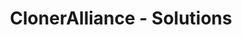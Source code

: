 ---
title: ClonerAlliance -  Solutions
metaItems:
  - name: description
    content: ClonerAlliance's Solutionsare are ideal for conferences, product demos, medical imaging and live event production.
  - name: keywords
    content: cloneralliance, video, recorder, capture, hdmi, software, 4k, live stream, solutions
breadcrumb: Example
jumbotronAreasTop:
  - name: mainArea
    template: overlay    
    height: 500   
    imageUrl: solutions_banner.jpg
    additionClass: text-white
    bgStyle:
      positionY: 50
description: ClonerAlliance's line of streaming and recording products are ideal for conferences, product demos, medical imaging and live event production. Our case studies and solutions offer insights on how you might capture, stream or record.
jumbotronBlock:     
  - name: Market Area
    template: right #jumbotron 样式
    imageUrl: game-esport-live-streaming.jpg
    title: Gaming and eSports Live Streaming
    text: By adding a ClonerAlliance game capture card to your gear, you are able to live stream the gaming battles or eSport events mixed with your own commentary audio to YouTube and Twitch, ZOOM, Skype, as well as record them to local for archive.
    additionClass: position-relative text-center
    height: 
    bgStyle:
      template: image
      color: gray-light
    blockSpacing: 0
    imageGird: 6
    button:
      text: See More
      path: /products
      variant: primary    
  - name: media area
    template: left #jumbotron 样式
    imageUrl: live-content-creation.jpg
    title: Live Content Creation
    text: Just connect a camcorder, DSLR to create daily content as a Vlogger or YouTuber. Use ClonerAlliance's solutions to live stream to YouTube.
    additionClass: position-relative text-center
    height: 
    bgStyle: 
      template: image
      color: dark
    blockSpacing: 0
    imageGird: 6 
    button:
      text: See More
      path: /products
      variant: primary
  - name: Market Area
    template: right #jumbotron 样式
    imageUrl: home-video-recording.jpg
    title: Home Video Recording
    text: ClonerAlliance's family of durable, portable, simple-to-use video recorders let you capture and record real-time video from HDMI sources. With dedicated inputs for VGA, HDMI, YPbPr and AV, our standalone video recorders are up to any job.
    additionClass: position-relative text-center
    height: 
    bgStyle:
      template: image
      color: gray-light
    blockSpacing: 0
    imageGird: 6
    button:
      text: See More
      path: /products
      variant: primary   
iconBlock_more:
  name: more solution
  title: More Industry
  container: container-fluid
  additionClass: position-relative text-center
  icon:
    - iconUrl: medical-imaging.jpg
      title: Medical Imaging
      text: Enable remote consultations, telepathology, virtual lab, gynecologist surgery and physician education with standalone video recorders and live video streaming solutions from ClonerAlliance.
    - iconUrl: video-conferencing.jpg
      title: Video Conferencing
      text: Be inspired to communicate with your teams. Enhance training materials, product presentations and other types of corporate video with captured video. Use ClonerAlliance's solutions to live stream to your organization.
    - iconUrl: professional-video-production.jpg
      title: Professional Video Production    
      text:  Create various professional game and eSport commentary video, as well as movie and TV shows commentary video by using a DSLR as webcam. The high quality of our products ensures your professional video production standards.
  iconGird: 3
  iconGirdClass: 
  iconWidth: 100 #25 50 75 100 默认是100   
  button:
    text: See More
    path: /products
    variant: primary           
---